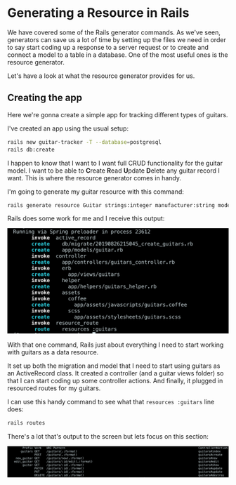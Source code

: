 # Generating a Resource in Rails

We have covered some of the Rails generator commands. As we've seen, generators can save us a lot of time by setting up the files we need in order to say start coding up a response to a server request or to create and connect a model to a table in a database. One of the most useful ones is the resource generator.

Let's have a look at what the resource generator provides for us.

## Creating the app

Here we're gonna create a simple app for tracking different types of guitars.

I've created an app using the usual setup:

```bash
rails new guitar-tracker -T --database=postgresql
rails db:create
```

I happen to know that I want to I want full CRUD functionality for the guitar model. I want to be able to **C**reate **R**ead **U**pdate **D**elete any guitar record I want. This is where the resource generator comes in handy.

I'm going to generate my guitar resource with this command:

```bash
rails generate resource Guitar strings:integer manufacturer:string model:string color:string
```

Rails does some work for me and I receive this output:

![Generate Resource Output](../assets/generate-resource.png)

With that one command, Rails just about everything I need to start working with guitars as a data resource.

It set up both the migration and model that I need to start using guitars as an ActiveRecord class. It created a controller (and a guitar views folder) so that I can start coding up some controller actions. And finally, it plugged in resourced routes for my guitars.

I can use this handy command to see what that `resources :guitars` line does:

```bash
rails routes
```

There's a lot that's output to the screen but lets focus on this section:

![Resource Routes](../assets/resource-routes.png)